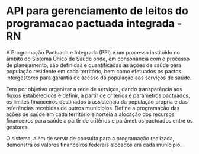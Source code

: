 # API para gerenciamento de leitos do programacao pactuada integrada - RN
A Programação Pactuada e Integrada (PPI) é um processo instituído no âmbito do Sistema Único de Saúde onde, em conso­nância com o processo de planejamento, são definidas e quantificadas as ações de saúde para população residente em cada território, bem como efetuados os pactos intergestores para garantia de acesso da população aos serviços de saúde.

Tem por objetivo organizar a rede de serviços, dando transparência aos fluxos estabelecidos e definir, a partir de critérios e parâmetros pactuados, os limites financeiros destinados à assistência da população própria e das referências recebidas de outros municípios. Define a programação das ações de saúde em cada território e norteia a alocação dos recursos financeiros para saúde a partir de critérios e parâmetros pactuados entre os gestores.

O sistema, além de servir de consulta para a programação realizada, demonstra os valores financeiros federais alocados em cada município.
